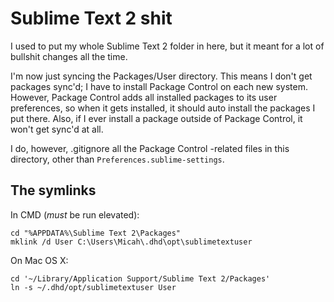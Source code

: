 # Sublime Text 2 shit

I used to put my whole Sublime Text 2 folder in here, but it meant for a lot of bullshit changes all the time. 

I'm now just syncing the Packages/User directory. This means I don't get packages sync'd; I have to install Package Control on each new system. However, Package Control adds all installed packages to its user preferences, so when it gets installed, it should auto install the packages I put there. Also, if I ever install a package outside of Package Control, it won't get sync'd at all. 

I do, however, .gitignore all the Package Control -related files in this directory, other than `Preferences.sublime-settings`.

## The symlinks

In CMD (*must* be run elevated):

	cd "%APPDATA%\Sublime Text 2\Packages"
	mklink /d User C:\Users\Micah\.dhd\opt\sublimetextuser

On Mac OS X:

	cd '~/Library/Application Support/Sublime Text 2/Packages'
	ln -s ~/.dhd/opt/sublimetextuser User

